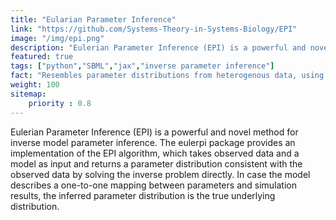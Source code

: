 ```yaml
---
title: "Eularian Parameter Inference"
link: "https://github.com/Systems-Theory-in-Systems-Biology/EPI"
image: "/img/epi.png"
description: "Eulerian Parameter Inference (EPI) is a powerful and novel method for inverse model parameter inference. The eulerpi package provides an implementation of the EPI algorithm, which takes observed data and a model as input and returns a parameter distribution consistent with the observed data by solving the inverse problem directly. In case the model describes a one-to-one mapping between parameters and simulation results, the inferred parameter distribution is the true underlying distribution."
featured: true
tags: ["python","SBML","jax","inverse parameter inference"]
fact: "Resembles parameter distributions from heterogenous data, using a simulation model only."
weight: 100
sitemap: 
    priority : 0.8
---
```


Eulerian Parameter Inference (EPI) is a powerful and novel method for inverse model parameter inference. The eulerpi package provides an implementation of the EPI algorithm, which takes observed data and a model as input and returns a parameter distribution consistent with the observed data by solving the inverse problem directly. In case the model describes a one-to-one mapping between parameters and simulation results, the inferred parameter distribution is the true underlying distribution.

